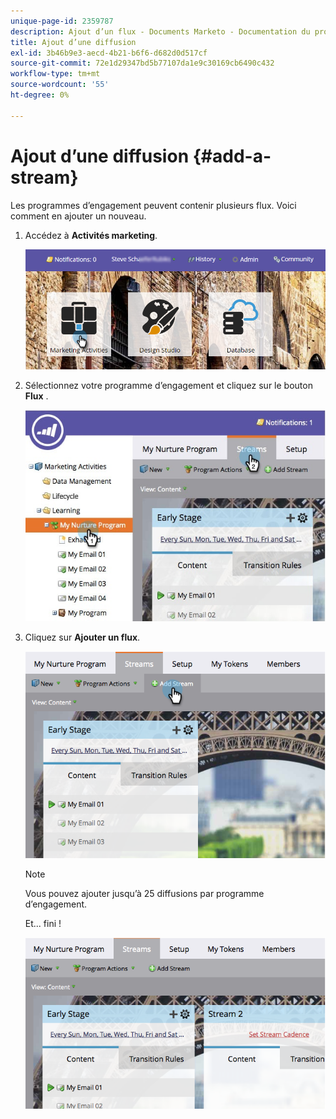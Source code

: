 ```yaml
---
unique-page-id: 2359787
description: Ajout d’un flux - Documents Marketo - Documentation du produit
title: Ajout d’une diffusion
exl-id: 3b46b9e3-aecd-4b21-b6f6-d682d0d517cf
source-git-commit: 72e1d29347bd5b77107da1e9c30169cb6490c432
workflow-type: tm+mt
source-wordcount: '55'
ht-degree: 0%

---
```


# Ajout d’une diffusion {#add-a-stream}

Les programmes d’engagement peuvent contenir plusieurs flux. Voici comment en ajouter un nouveau.

1. Accédez à **Activités marketing**.

   ![](assets/login-marketing-activities-2.png)

1. Sélectionnez votre programme d’engagement et cliquez sur le bouton **Flux** .

   ![](assets/streamstablifecycle.jpg)

1. Cliquez sur **Ajouter un flux**.

   ![](assets/image2014-9-15-16-3a56-3a23.png)

   >[!NOTE]
   >
   >Vous pouvez ajouter jusqu’à 25 diffusions par programme d’engagement.

   Et... fini !

   ![](assets/image2014-9-15-16-3a56-3a27.png)
